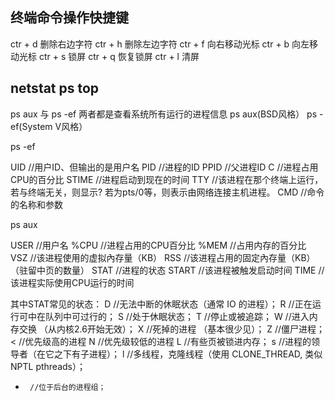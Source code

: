 ## 终端命令操作快捷键
  
  ctr + d 删除右边字符
  ctr + h 删除左边字符
  ctr + f 向右移动光标
  ctr + b 向左移动光标
  ctr + s 锁屏
  ctr + q 恢复锁屏
  ctr + l 清屏

## netstat ps top

ps aux 与 ps -ef 两者都是查看系统所有运行的进程信息
ps aux(BSD风格） ps -ef(System V风格）

ps -ef

  UID     //用户ID、但输出的是用户名
  PID     //进程的ID
  PPID    //父进程ID
  C       //进程占用CPU的百分比
  STIME   //进程启动到现在的时间
  TTY     //该进程在那个终端上运行，若与终端无关，则显示? 若为pts/0等，则表示由网络连接主机进程。
  CMD     //命令的名称和参数

ps aux 

  USER      //用户名
  %CPU      //进程占用的CPU百分比
  %MEM      //占用内存的百分比
  VSZ       //该进程使用的虚拟內存量（KB）
  RSS       //该进程占用的固定內存量（KB）（驻留中页的数量）
  STAT      //进程的状态
  START     //该进程被触发启动时间
  TIME      //该进程实际使用CPU运行的时间

其中STAT常见的状态：
  D      //无法中断的休眠状态（通常 IO 的进程）；
  R      //正在运行可中在队列中可过行的；
  S      //处于休眠状态；
  T      //停止或被追踪；
  W      //进入内存交换 （从内核2.6开始无效）；
  X      //死掉的进程 （基本很少见）；
  Z      //僵尸进程；
  <      //优先级高的进程
  N      //优先级较低的进程
  L      //有些页被锁进内存；
  s      //进程的领导者（在它之下有子进程）；
  l      //多线程，克隆线程（使用 CLONE_THREAD, 类似 NPTL pthreads）；
  +      //位于后台的进程组；

